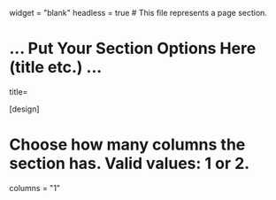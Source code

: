 
widget = "blank"
headless = true  # This file represents a page section.


# ... Put Your Section Options Here (title etc.) ...
title= 

[design]
  # Choose how many columns the section has. Valid values: 1 or 2.
  columns = "1"
